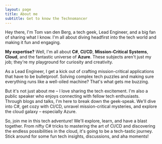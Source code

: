 ```yaml
---
layout: page
title: About me
subtitle: Get to know the Technomancer
---
```


Hey there, I'm Tom van den Berg, a tech geek, Lead Engineer, and a big fan of sharing what I know. I'm all about diving headfirst into the tech world and making it fun and engaging.

**My expertise?** Well, I'm all about **C#**, **CI/CD**, **Mission-Critical Systems**, **Cloud**, and the fantastic universe of **Azure**. These subjects aren't just my job; they're my playground for curiosity and creativity.

As a Lead Engineer, I get a kick out of crafting mission-critical applications that have to be bulletproof. Solving complex tech puzzles and making sure everything runs like a well-oiled machine? That's what gets me buzzing.

But it's not just about me – I love sharing the tech excitement. I'm also a public speaker who enjoys connecting with fellow tech enthusiasts. Through blogs and talks, I'm here to break down the geek-speak. We'll dive into C#, get cozy with CI/CD, unravel mission-critical mysteries, and explore the cloud galaxy – especially Azure.

So, join me in this tech adventure! We'll explore, learn, and have a blast together. From nifty C# tricks to mastering the art of CI/CD and discovering the endless possibilities in the cloud, it's going to be a tech-tastic journey. Stick around for some fun tech insights, discussions, and aha moments!

